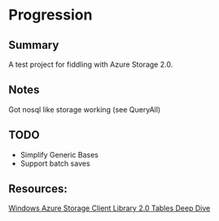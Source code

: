 Progression
======
## Summary
A test project for fiddling with Azure Storage 2.0.

## Notes
Got nosql like storage working (see QueryAll)

## TODO
* Simplify Generic Bases
* Support batch saves


## Resources:
[Windows Azure Storage Client Library 2.0 Tables Deep Dive]

[Windows Azure Storage Client Library 2.0 Tables Deep Dive]:http://blogs.msdn.com/b/windowsazurestorage/archive/2012/11/06/windows-azure-storage-client-library-2-0-tables-deep-dive.aspx